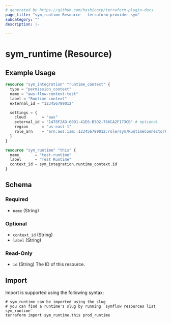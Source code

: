 ```yaml
---
# generated by https://github.com/hashicorp/terraform-plugin-docs
page_title: "sym_runtime Resource - terraform-provider-sym"
subcategory: ""
description: |-
  
---
```


# sym_runtime (Resource)



## Example Usage

```terraform
resource "sym_integration" "runtime_context" {
  type = "permission_context"
  name = "aws-flow-context-test"
  label = "Runtime context"
  external_id = "123456789012"

  settings = {
    cloud       = "aws"
    external_id = "1478F2AD-6091-41E6-B3D2-766CA2F173CB" # optional
    region      = "us-east-1"
    role_arn    = "arn:aws:iam::123456789012:role/sym/RuntimeConnectorRole"
  }
}

resource "sym_runtime" "this" {
  name       = "test-runtime"
  label      = "Test Runtime"
  context_id = sym_integration.runtime_context.id
}
```

<!-- schema generated by tfplugindocs -->
## Schema

### Required

- `name` (String)

### Optional

- `context_id` (String)
- `label` (String)

### Read-Only

- `id` (String) The ID of this resource.

## Import

Import is supported using the following syntax:

```shell
# sym_runtime can be imported using the slug
# you can find a runtime's slug by running `symflow resources list sym_runtime`
terraform import sym_runtime.this prod_runtime
```
